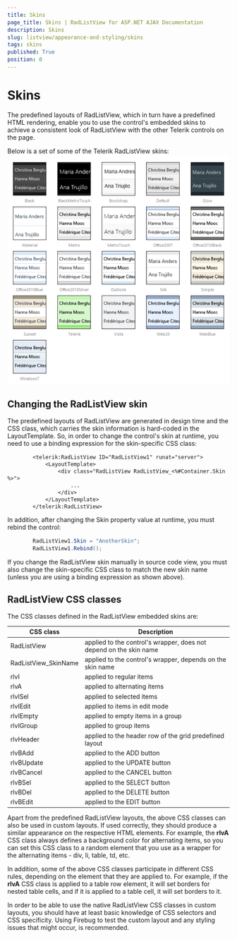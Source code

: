 ```yaml
---
title: Skins
page_title: Skins | RadListView for ASP.NET AJAX Documentation
description: Skins
slug: listview/appearance-and-styling/skins
tags: skins
published: True
position: 0
---
```


# Skins



The predefined layouts of RadListView, which in turn have a predefined HTML rendering, enable you to use the control's embedded skins to achieve a consistent look of RadListView with the other Telerik controls on the page.

Below is a set of some of the Telerik RadListView skins:
![RadListView Skins](images/listview-skins.png)


## Changing the RadListView skin

The predefined layouts of RadListView are generated in design time and the CSS class, which carries the skin information is hard-coded in the LayoutTemplate. So, in order to change the control's skin at runtime, you need to use a binding expression for the skin-specific CSS class:

````ASP.NET
	    <telerik:RadListView ID="RadListView1" runat="server">
	        <LayoutTemplate>
	            <div class="RadListView RadListView_<%#Container.Skin %>">
	                ...
	            </div>
	        </LayoutTemplate>
	    </telerik:RadListView>
````



In addition, after changing the Skin property value at runtime, you must rebind the control:

````C#
	    RadListView1.Skin = "AnotherSkin";
	    RadListView1.Rebind();
````



If you change the RadListView skin manually in source code view, you must also change the skin-specific CSS class to match the new skin name (unless you are using a binding expression as shown above).

## RadListView CSS classes

The CSS classes defined in the RadListView embedded skins are:


| CSS class | Description |
| ------ | ------ |
|RadListView|applied to the control's wrapper, does not depend on the skin name|
|RadListView_SkinName|applied to the control's wrapper, depends on the skin name|
|rlvI|applied to regular items|
|rlvA|applied to alternating items|
|rlvISel|applied to selected items|
|rlvIEdit|applied to items in edit mode|
|rlvIEmpty|applied to empty items in a group|
|rlvIGroup|applied to group items|
|rlvHeader|applied to the header row of the grid predefined layout|
|rlvBAdd|applied to the ADD button|
|rlvBUpdate|applied to the UPDATE button|
|rlvBCancel|applied to the CANCEL button|
|rlvBSel|applied to the SELECT button|
|rlvBDel|applied to the DELETE button|
|rlvBEdit|applied to the EDIT button|

Apart from the predefined RadListView layouts, the above CSS classes can also be used in custom layouts. If used correctly, they should produce a similar appearance on the respective HTML elements. For example, the **rlvA** CSS class always defines a background color for alternating items, so you can set this CSS class to a random element that you use as a wrapper for the alternating items - div, li, table, td, etc.

In addition, some of the above CSS classes participate in different CSS rules, depending on the element that they are applied to. For example, if the **rlvA** CSS class is applied to a table row element, it will set borders for nested table cells, and if it is applied to a table cell, it will set borders to it.

In order to be able to use the native RadListView CSS classes in custom layouts, you should have at least basic knowledge of CSS selectors and CSS specificity. Using Firebug to test the custom layout and any styling issues that might occur, is recommended.
